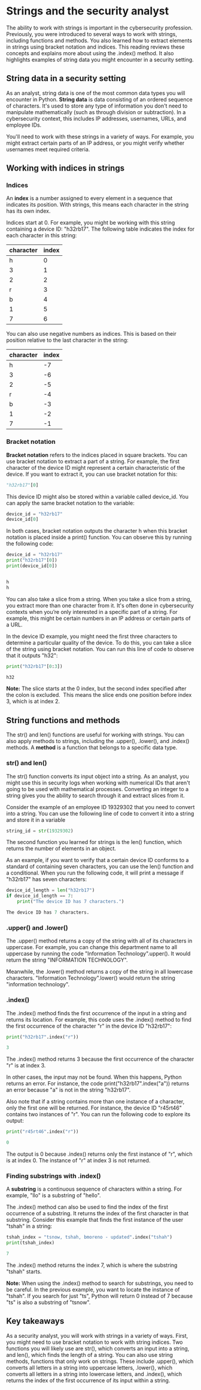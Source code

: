 # Strings and the security analyst

The ability to work with strings is important in the cybersecurity profession. Previously, you were introduced to several ways to work with strings, including functions and methods. You also learned how to extract elements in strings using bracket notation and indices. This reading reviews these concepts and explains more about using the .index() method. It also highlights examples of string data you might encounter in a security setting.

## String data in a security setting

As an analyst, string data is one of the most common data types you will encounter in Python. **String data** is data consisting of an ordered sequence of characters. It's used to store any type of information you don't need to manipulate mathematically (such as through division or subtraction). In a cybersecurity context, this includes IP addresses, usernames, URLs, and employee IDs.

You'll need to work with these strings in a variety of ways. For example, you might extract certain parts of an IP address, or you might verify whether usernames meet required criteria.

## Working with indices in strings

### Indices

An **index** is a number assigned to every element in a sequence that indicates its position. With strings, this means each character in the string has its own index.

Indices start at 0. For example, you might be working with this string containing a device ID: "h32rb17". The following table indicates the index for each character in this string:

| character | index |
| --------- | ----- |
| h         | 0     |
| 3         | 1     |
| 2         | 2     |
| r         | 3     |
| b         | 4     |
| 1         | 5     |
| 7         | 6     |

You can also use negative numbers as indices. This is based on their position relative to the last character in the string:

| character | index |
| --------- | ----- |
| h         | -7    |
| 3         | -6    |
| 2         | -5    |
| r         | -4    |
| b         | -3    |
| 1         | -2    |
| 7         | -1    |

### Bracket notation

**Bracket notation** refers to the indices placed in square brackets. You can use bracket notation to extract a part of a string. For example, the first character of the device ID might represent a certain characteristic of the device. If you want to extract it, you can use bracket notation for this:

```python
"h32rb17"[0]
```

This device ID might also be stored within a variable called device_id. You can apply the same bracket notation to the variable:

```python
device_id = "h32rb17"
device_id[0]
```

In both cases, bracket notation outputs the character h when this bracket notation is placed inside a print() function. You can observe this by running the following code:



```python
device_id = "h32rb17"
print("h32rb17"[0])
print(device_id[0])


h
h
```

You can also take a slice from a string. When you take a slice from a string, you extract more than one character from it. It's often done in cybersecurity contexts when you’re only interested in a specific part of a string. For example, this might be certain numbers in an IP address or certain parts of a URL.

In the device ID example, you might need the first three characters to determine a particular quality of the device. To do this, you can take a slice of the string using bracket notation. You can run this line of code to observe that it outputs "h32":



```python
print("h32rb17"[0:3])

h32
```

**Note:** The slice starts at the 0 index, but the second index specified after the colon is excluded.  This means the slice ends one position before index 3, which is at index 2.

## String functions and methods

The str() and len() functions are useful for working with strings. You can also apply methods to strings, including the .upper(), .lower(), and .index() methods. A **method** is a function that belongs to a specific data type.

### str() and len()

The str() function converts its input object into a string. As an analyst, you might use this in security logs when working with numerical IDs that aren't going to be used with mathematical processes. Converting an integer to a string gives you the ability to search through it and extract slices from it.

Consider the example of an employee ID 19329302 that you need to convert into a string. You can use the following line of code to convert it into a string and store it in a variable

```python
string_id = str(19329302)
```

The second function you learned for strings is the len() function, which returns the number of elements in an object.

As an example, if you want to verify that a certain device ID conforms to a standard of containing seven characters, you can use the len() function and a conditional. When you run the following code, it will print a message if "h32rb17" has seven characters:



```python
device_id_length = len("h32rb17")
if device_id_length == 7:
    print("The device ID has 7 characters.")

The device ID has 7 characters.
```

### .upper() and .lower()

The .upper() method returns a copy of the string with all of its characters in uppercase. For example, you can change this department name to all uppercase by running the code "Information Technology".upper(). It would return the string "INFORMATION TECHNOLOGY".

Meanwhile, the .lower() method returns a copy of the string in all lowercase characters. "Information Technology".lower() would return the string "information technology".

### .index()

The .index() method finds the first occurrence of the input in a string and returns its location. For example, this code uses the .index() method to find the first occurrence of the character "r" in the device ID "h32rb17":



```python
print("h32rb17".index("r"))

3
```

The .index() method returns 3 because the first occurrence of the character "r" is at index 3.

In other cases, the input may not be found. When this happens, Python returns an error. For instance, the code print("h32rb17".index("a")) returns an error because "a" is not in the string "h32rb17".

Also note that if a string contains more than one instance of a character, only the first one will be returned. For instance, the device ID "r45rt46" contains two instances of "r". You can run the following code to explore its output:



```python
print("r45rt46".index("r"))

0
```

The output is 0 because .index() returns only the first instance of "r", which is at index 0. The instance of "r" at index 3 is not returned.

### Finding substrings with .index()

A **substring** is a continuous sequence of characters within a string. For example, "llo" is a substring of "hello".

The .index() method can also be used to find the index of the first occurrence of a substring. It returns the index of the first character in that substring. Consider this example that finds the first instance of the user "tshah" in a string:



```python
tshah_index = "tsnow, tshah, bmoreno - updated".index("tshah")
print(tshah_index)

7
```

The .index() method returns the index 7, which is where the substring "tshah" starts.

**Note:** When using the .index() method to search for substrings, you need to be careful. In the previous example, you want to locate the instance of "tshah". If you search for just "ts", Python will return 0 instead of 7 because "ts" is also a substring of "tsnow".

## Key takeaways

As a security analyst, you will work with strings in a variety of ways. First, you might need to use bracket notation to work with string indices. Two functions you will likely use are str(), which converts an input into a string, and len(), which finds the length of a string. You can also use string methods, functions that only work on strings. These include .upper(), which converts all letters in a string into uppercase letters, .lower(), which converts all letters in a string into lowercase letters, and .index(), which returns the index of the first occurrence of its input within a string.
